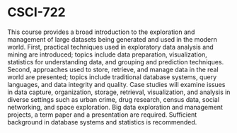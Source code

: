 # CSCI-722
This course provides a broad introduction to the exploration and management of large datasets being generated and used in the modern world. First, practical techniques used in exploratory data analysis and mining are introduced; topics include data preparation, visualization, statistics for understanding data, and grouping and prediction techniques. Second, approaches used to store, retrieve, and manage data in the real world are presented; topics include traditional database systems, query languages, and data integrity and quality. Case studies will examine issues in data capture, organization, storage, retrieval, visualization, and analysis in diverse settings such as urban crime, drug research, census data, social networking, and space exploration. Big data exploration and management projects, a term paper and a presentation are required. Sufficient background in database systems and statistics is recommended.
